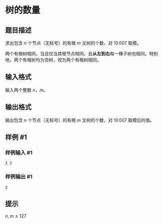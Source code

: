 # 树的数量

## 题目描述

求出包含 $n$ 个节点（无标号）的有根 $m$ 叉树的个数，对 $10\,007$ 取模。

两个有根树相同，当且仅当其根节点相同，且**从左到右**每一棵子树也相同。特别地，两个有根树均为空树，视为两个有根树相同。

## 输入格式

输入两个整数 $n$，$m$。


## 输出格式

输出包含 $n$ 个节点（无标号）的有根 $m$ 叉树的个数，对 $10\,007$ 取模后的值。

## 样例 #1

### 样例输入 #1
```
2 2
```

### 样例输出 #1

```
2
```

## 提示

$n,m \leq 127$
